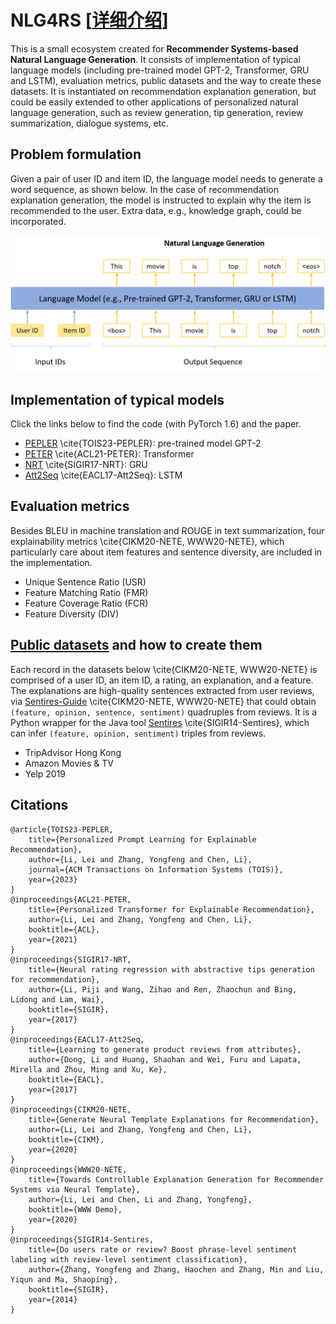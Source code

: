 # NLG4RS \[[详细介绍](https://zhuanlan.zhihu.com/p/452571871)\]

This is a small ecosystem created for **Recommender Systems-based Natural Language Generation**. It consists of implementation of typical language models (including pre-trained model GPT-2, Transformer, GRU and LSTM), evaluation metrics, public datasets and the way to create these datasets. It is instantiated on recommendation explanation generation, but could be easily extended to other applications of personalized natural language generation, such as review generation, tip generation, review summarization, dialogue systems, etc.

## Problem formulation
Given a pair of user ID and item ID, the language model needs to generate a word sequence, as shown below. In the case of recommendation explanation generation, the model is instructed to explain why the item is recommended to the user. Extra data, e.g., knowledge graph, could be incorporated.

![](model.png)

## Implementation of typical models

Click the links below to find the code (with PyTorch 1.6) and the paper.

- [PEPLER](https://github.com/lileipisces/PEPLER) \cite{TOIS23-PEPLER}: pre-trained model GPT-2
- [PETER](https://github.com/lileipisces/PETER) \cite{ACL21-PETER}: Transformer
- [NRT](https://github.com/lileipisces/NRT) \cite{SIGIR17-NRT}: GRU
- [Att2Seq](https://github.com/lileipisces/Att2Seq) \cite{EACL17-Att2Seq}: LSTM

## Evaluation metrics

Besides BLEU in machine translation and ROUGE in text summarization, four explainability metrics \cite{CIKM20-NETE, WWW20-NETE}, which particularly care about item features and sentence diversity, are included in the implementation.

- Unique Sentence Ratio (USR)
- Feature Matching Ratio (FMR)
- Feature Coverage Ratio (FCR)
- Feature Diversity (DIV)

## [Public datasets](https://drive.google.com/drive/folders/1yB-EFuApAOJ0RzTI0VfZ0pignytguU0_?usp=sharing) and how to create them

Each record in the datasets below \cite{CIKM20-NETE, WWW20-NETE} is comprised of a user ID, an item ID, a rating, an explanation, and a feature. The explanations are high-quality sentences extracted from user reviews, via [Sentires-Guide](https://github.com/lileipisces/Sentires-Guide) \cite{CIKM20-NETE, WWW20-NETE} that could obtain ```(feature, opinion, sentence, sentiment)``` quadruples from reviews. It is a Python wrapper for the Java tool [Sentires](https://github.com/evison/Sentires) \cite{SIGIR14-Sentires}, which can infer ```(feature, opinion, sentiment)``` triples from reviews.

- TripAdvisor Hong Kong
- Amazon Movies & TV
- Yelp 2019

## Citations
```
@article{TOIS23-PEPLER,
	title={Personalized Prompt Learning for Explainable Recommendation},
	author={Li, Lei and Zhang, Yongfeng and Chen, Li},
	journal={ACM Transactions on Information Systems (TOIS)},
	year={2023}
}
@inproceedings{ACL21-PETER,
	title={Personalized Transformer for Explainable Recommendation},
	author={Li, Lei and Zhang, Yongfeng and Chen, Li},
	booktitle={ACL},
	year={2021}
}
@inproceedings{SIGIR17-NRT,
	title={Neural rating regression with abstractive tips generation for recommendation},
	author={Li, Piji and Wang, Zihao and Ren, Zhaochun and Bing, Lidong and Lam, Wai},
	booktitle={SIGIR},
	year={2017}
}
@inproceedings{EACL17-Att2Seq,
	title={Learning to generate product reviews from attributes},
	author={Dong, Li and Huang, Shaohan and Wei, Furu and Lapata, Mirella and Zhou, Ming and Xu, Ke},
	booktitle={EACL},
	year={2017}
}
@inproceedings{CIKM20-NETE,
	title={Generate Neural Template Explanations for Recommendation},
	author={Li, Lei and Zhang, Yongfeng and Chen, Li},
	booktitle={CIKM},
	year={2020}
}
@inproceedings{WWW20-NETE,
	title={Towards Controllable Explanation Generation for Recommender Systems via Neural Template},
	author={Li, Lei and Chen, Li and Zhang, Yongfeng},
	booktitle={WWW Demo},
	year={2020}
}
@inproceedings{SIGIR14-Sentires,
	title={Do users rate or review? Boost phrase-level sentiment labeling with review-level sentiment classification},
	author={Zhang, Yongfeng and Zhang, Haochen and Zhang, Min and Liu, Yiqun and Ma, Shaoping},
	booktitle={SIGIR},
	year={2014}
}
```
